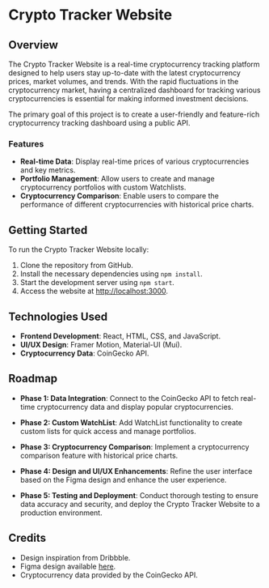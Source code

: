 # Crypto Tracker Website

## Overview

The Crypto Tracker Website is a real-time cryptocurrency tracking platform designed to help users stay up-to-date with the latest cryptocurrency prices, market volumes, and trends. With the rapid fluctuations in the cryptocurrency market, having a centralized dashboard for tracking various cryptocurrencies is essential for making informed investment decisions.

The primary goal of this project is to create a user-friendly and feature-rich cryptocurrency tracking dashboard using a public API.

### Features

- **Real-time Data**: Display real-time prices of various cryptocurrencies and key metrics.
- **Portfolio Management**: Allow users to create and manage cryptocurrency portfolios with custom Watchlists.
- **Cryptocurrency Comparison**: Enable users to compare the performance of different cryptocurrencies with historical price charts.

## Getting Started

To run the Crypto Tracker Website locally:

1. Clone the repository from GitHub.
2. Install the necessary dependencies using `npm install`.
3. Start the development server using `npm start`.
4. Access the website at [http://localhost:3000](http://localhost:3000).

## Technologies Used

- **Frontend Development**: React, HTML, CSS, and JavaScript.
- **UI/UX Design**: Framer Motion, Material-UI (Mui).
- **Cryptocurrency Data**: CoinGecko API.

## Roadmap

- **Phase 1: Data Integration**: Connect to the CoinGecko API to fetch real-time cryptocurrency data and display popular cryptocurrencies.

- **Phase 2: Custom WatchList**: Add WatchList functionality to create custom lists for quick access and manage portfolios.

- **Phase 3: Cryptocurrency Comparison**: Implement a cryptocurrency comparison feature with historical price charts.

- **Phase 4: Design and UI/UX Enhancements**: Refine the user interface based on the Figma design and enhance the user experience.

- **Phase 5: Testing and Deployment**: Conduct thorough testing to ensure data accuracy and security, and deploy the Crypto Tracker Website to a production environment.

## Credits

- Design inspiration from Dribbble.
- Figma design available [here](https://www.figma.com/file/zHjG17R9K9VI61xm7qRa2l?comments-enabled=1).
- Cryptocurrency data provided by the CoinGecko API.

